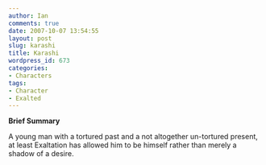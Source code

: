 ```yaml
---
author: Ian
comments: true
date: 2007-10-07 13:54:55
layout: post
slug: karashi
title: Karashi
wordpress_id: 673
categories:
- Characters
tags:
- Character
- Exalted
---
```


<p><b>Brief Summary</b></p>
<p>A young man with a tortured past and a not altogether un-tortured present, at least Exaltation has allowed him to be himself rather than merely a shadow of a desire. </p>